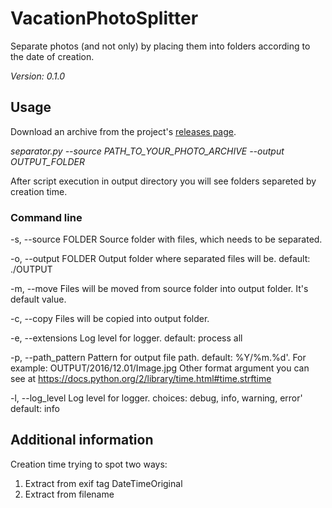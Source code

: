 # VacationPhotoSplitter
Separate photos (and not only) by placing them into folders according to the date of creation.

*Version: 0.1.0*


## Usage

Download an archive from the project's [releases page](https://github.com/zifter/VacationPhotoSplitter).

*separator.py --source PATH_TO_YOUR_PHOTO_ARCHIVE --output OUTPUT_FOLDER*

After script execution in output directory you will see folders separeted by creation time.


### Command line

-s, --source FOLDER
    Source folder with files, which needs to be separated.

-o, --output FOLDER
    Output folder where separated files will be.
    default: ./OUTPUT

-m, --move
    Files will be moved from source folder into output folder.
    It's default value.

-c, --copy
    Files will be copied into output folder.

-e, --extensions
    Log level for logger.
    default: process all

-p, --path_pattern
    Pattern for output file path.
    default: %Y/%m.%d'. For example: OUTPUT/2016/12.01/Image.jpg
    Other format argument you can see at https://docs.python.org/2/library/time.html#time.strftime

-l, --log_level
    Log level for logger.
    choices: debug, info, warning, error'
    default: info

## Additional information

Creation time trying to spot two ways:
1. Extract from exif tag DateTimeOriginal
2. Extract from filename